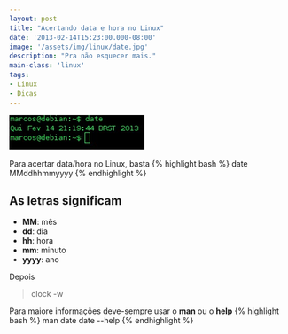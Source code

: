 ```yaml
---
layout: post
title: "Acertando data e hora no Linux"
date: '2013-02-14T15:23:00.000-08:00'
image: '/assets/img/linux/date.jpg'
description: "Pra não esquecer mais."
main-class: 'linux'
tags:
- Linux
- Dicas
---
```


![Acertando data e hora no Linux](/assets/img/linux/date.jpg "Acertando data e hora no Linux")

Para acertar data/hora no Linux, basta
{% highlight bash %}
date MMddhhmmyyyy
{% endhighlight %}

## As letras significam
- __MM__: mês
- __dd__: dia
- __hh__: hora
- __mm__: minuto
- __yyyy__: ano

Depois
> clock -w

Para maiore informações deve-sempre usar o __man__ ou o __help__
{% highlight bash %}
man date
date --help
{% endhighlight %}

<script async src="https://pagead2.googlesyndication.com/pagead/js/adsbygoogle.js"></script>

<!-- Informat -->
<ins class="adsbygoogle"
 style="display:block"
 data-ad-client="ca-pub-2838251107855362"
 data-ad-slot="2327980059"
 data-ad-format="auto"
 data-full-width-responsive="true"></ins>

<script>
(adsbygoogle = window.adsbygoogle || []).push({});
</script>

